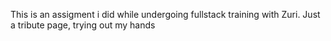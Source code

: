 This is an assigment i did while undergoing fullstack training with Zuri. 
Just a tribute page, trying out my hands
